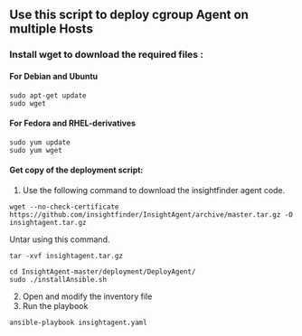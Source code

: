 ## Use this script to deploy cgroup Agent on multiple Hosts

### Install wget to download the required files :
#### For Debian and Ubuntu
```
sudo apt-get update
sudo wget
```
#### For Fedora and RHEL-derivatives
```
sudo yum update
sudo yum wget
```


#### Get copy of the deployment script:
1) Use the following command to download the insightfinder agent code.
```
wget --no-check-certificate https://github.com/insightfinder/InsightAgent/archive/master.tar.gz -O insightagent.tar.gz
```
Untar using this command.
```
tar -xvf insightagent.tar.gz
```
```
cd InsightAgent-master/deployment/DeployAgent/
sudo ./installAnsible.sh
```
2) Open and modify the inventory file
3) Run the playbook
```
ansible-playbook insightagent.yaml
```
